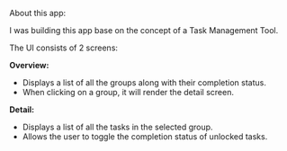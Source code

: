 About this app:

I was building this app base on the concept of a Task Management Tool.

The UI consists of 2 screens: 

**Overview:** 
- Displays a list of all the groups along with their completion status. 
- When clicking on a group, it will render the detail screen.

**Detail:**
- Displays a list of all the tasks in the selected group.
- Allows the user to toggle the completion status of unlocked tasks.


